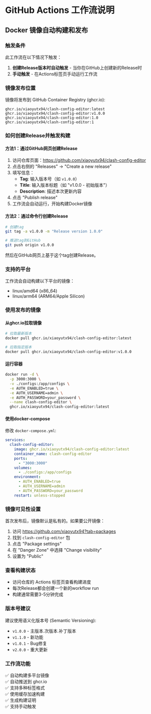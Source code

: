 # GitHub Actions 工作流说明

## Docker 镜像自动构建和发布

### 触发条件

此工作流在以下情况下触发：
1. **创建Release版本时自动触发** - 当你在GitHub上创建新的Release时
2. **手动触发** - 在Actions标签页手动运行工作流

### 镜像发布位置

镜像将发布到 GitHub Container Registry (ghcr.io):
```
ghcr.io/xiaoyutx94/clash-config-editor:latest
ghcr.io/xiaoyutx94/clash-config-editor:v1.0.0
ghcr.io/xiaoyutx94/clash-config-editor:1.0
ghcr.io/xiaoyutx94/clash-config-editor:1
```

### 如何创建Release并触发构建

#### 方法1：通过GitHub网页创建Release

1. 访问仓库页面：https://github.com/xiaoyutx94/clash-config-editor
2. 点击右侧的 "Releases" → "Create a new release"
3. 填写信息：
   - **Tag**: 输入版本号（如 `v1.0.0`）
   - **Title**: 输入版本标题（如 "v1.0.0 - 初始版本"）
   - **Description**: 描述本次更新内容
4. 点击 "Publish release"
5. 工作流会自动运行，开始构建Docker镜像

#### 方法2：通过命令行创建Release

```bash
# 创建tag
git tag -a v1.0.0 -m "Release version 1.0.0"

# 推送tag到GitHub
git push origin v1.0.0
```

然后在GitHub网页上基于这个tag创建Release。

### 支持的平台

工作流会自动构建以下平台的镜像：
- linux/amd64 (x86_64)
- linux/arm64 (ARM64/Apple Silicon)

### 使用发布的镜像

#### 从ghcr.io拉取镜像

```bash
# 拉取最新版本
docker pull ghcr.io/xiaoyutx94/clash-config-editor:latest

# 拉取指定版本
docker pull ghcr.io/xiaoyutx94/clash-config-editor:v1.0.0
```

#### 运行容器

```bash
docker run -d \
  -p 3000:3000 \
  -v ./configs:/app/configs \
  -e AUTH_ENABLED=true \
  -e AUTH_USERNAME=admin \
  -e AUTH_PASSWORD=your_password \
  --name clash-config-editor \
  ghcr.io/xiaoyutx94/clash-config-editor:latest
```

#### 使用docker-compose

修改 `docker-compose.yml`:

```yaml
services:
  clash-config-editor:
    image: ghcr.io/xiaoyutx94/clash-config-editor:latest
    container_name: clash-config-editor
    ports:
      - "3000:3000"
    volumes:
      - ./configs:/app/configs
    environment:
      - AUTH_ENABLED=true
      - AUTH_USERNAME=admin
      - AUTH_PASSWORD=your_password
    restart: unless-stopped
```

### 镜像可见性设置

首次发布后，镜像默认是私有的。如果要公开镜像：

1. 访问 https://github.com/xiaoyutx94?tab=packages
2. 找到 `clash-config-editor` 包
3. 点击 "Package settings"
4. 在 "Danger Zone" 中选择 "Change visibility"
5. 设置为 "Public"

### 查看构建状态

- 访问仓库的 Actions 标签页查看构建进度
- 每次Release都会创建一个新的workflow run
- 构建通常需要3-5分钟完成

### 版本号建议

建议使用语义化版本号 (Semantic Versioning):
- `v1.0.0` - 主版本.次版本.补丁版本
- `v1.1.0` - 新功能
- `v1.0.1` - Bug修复
- `v2.0.0` - 重大更新

### 工作流功能

✅ 自动构建多平台镜像  
✅ 自动推送到 ghcr.io  
✅ 支持多种标签格式  
✅ 使用缓存加速构建  
✅ 生成构建证明  
✅ 支持手动触发  
